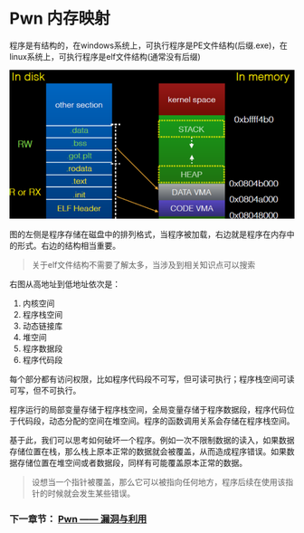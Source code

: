 # Pwn 内存映射

程序是有结构的，在windows系统上，可执行程序是PE文件结构(后缀.exe)，在linux系统上，可执行程序是elf文件结构(通常没有后缀)

![alt text](image.png)

图的左侧是程序存储在磁盘中的排列格式，当程序被加载，右边就是程序在内存中的形式。右边的结构相当重要。

> 关于elf文件结构不需要了解太多，当涉及到相关知识点可以搜索

右图从高地址到低地址依次是：

1. 内核空间
2. 程序栈空间
3. 动态链接库
4. 堆空间
5. 程序数据段
6. 程序代码段

每个部分都有访问权限，比如程序代码段不可写，但可读可执行；程序栈空间可读可写，但不可执行。

程序运行的局部变量存储于程序栈空间，全局变量存储于程序数据段，程序代码位于代码段，动态分配的空间在堆空间。程序的函数调用关系会存储在程序栈空间。

基于此，我们可以思考如何破坏一个程序。例如一次不限制数据的读入，如果数据存储位置在栈，那么栈上原本正常的数据就会被覆盖，从而造成程序错误。如果数据存储位置在堆空间或者数据段，同样有可能覆盖原本正常的数据。
> 设想当一个指针被覆盖，那么它可以被指向任何地方，程序后续在使用该指针的时候就会发生某些错误。

### 下一章节： [Pwn —— 漏洞与利用](./vuln.md)